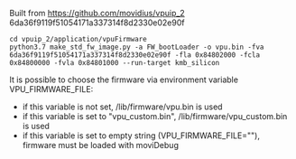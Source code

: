 Built from https://github.com/movidius/vpuip_2 6da36f9119f51054171a337314f8d2330e02e90f

```
cd vpuip_2/application/vpuFirmware
python3.7 make_std_fw_image.py -a FW_bootLoader -o vpu.bin -fva 6da36f9119f51054171a337314f8d2330e02e90f -fla 0x84802000 -fcla 0x84800000 -fvla 0x84801000 --run-target kmb_silicon
```

It is possible to choose the firmware via environment variable VPU_FIRMWARE_FILE:
* if this variable is not set, /lib/firmware/vpu.bin is used
* if this variable is set to "vpu_custom.bin", /lib/firmware/vpu_custom.bin is used
* if this variable is set to empty string (VPU_FIRMWARE_FILE=""), firmware must be loaded with moviDebug
